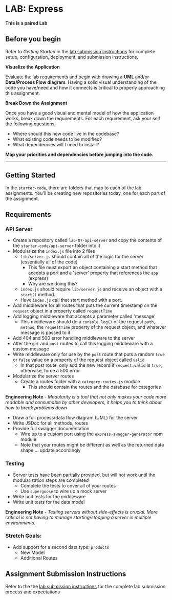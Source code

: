 # LAB: Express

**This is a paired Lab**

## Before you begin
Refer to *Getting Started*  in the [lab submission instructions](../../../reference/submission-instructions/labs/README.md) for complete setup, configuration, deployment, and submission instructions.

**Visualize the Application**

Evaluate the lab requirements and begin with drawing a **UML** and/or **Data/Process Flow diagram**.  Having a solid visual understanding of the code you have/need and how it connects is critical to properly approaching this assignment.

**Break Down the Assignment**

Once you have a good visual and mental model of how the application works, break down the requirements. For each requirement, ask your self the following questions:

* Where should this new code live in the codebase?
* What existing code needs to be modified?
* What dependencies will I need to install?

**Map your priorities and dependencies before jumping into the code.**

---

## Getting Started
In the `starter-code`, there are folders that map to each of the lab assignments. You'll be creating new repositories today, one for each part of the assignment.

## Requirements

### API Server
* Create a repository called `lab-07-api-server` and copy the contents of the `starter-code/api-server` folder into it
* Modularize the `index.js` file into 2 files
  * `lib/server.js` should contain all of the logic for the server (essentially all of the code)
    * This file must export an object containing a start method that accepts a port and a 'server' property that references the `app` (express)
    * Why are we doing this?
  * `index.js` should require `lib/server.js` and receive an object with a `start()` method.
  * Have `index.js` call that start method with a port.
* Add middleware for all routes that puts the current timestamp on the `request` object in a property called `requestTime`
* Add logging middleware that accepts a parameter called 'message'
  * This middleware should do a `console.log()` of the request `path`, `method`, the `requestTime` property of the request object, and whatever message is passed to it
* Add 404 and 500 error handling middleware to the server
* Alter the `get` and `post` routes to call this logging middleware with a custom message
* Write middleware only for use by the `post` route that puts a random `true` or `false` value on a property of the request object called `valid`
  * In that post route, only add the new record if `request.valid` is `true`, otherwise, force a 500 error
* Modularize the server routes
  * Create a routes folder with a `category-routes.js` module
    * This should contain the routes and the database for categories
  
**Engineering Note** - *Modularity is a tool that not only makes your code more readable and consumable by other developers, it helps you to think about how to break problems down*
  
* Draw a full process/data flow diagram (UML) for the server
* Write JSDoc for all methods, routes
* Provide full swagger documentation
  * Wire up to a custom port using the `express-swagger-generator` npm module
  * Note that your routes might be different as well as the returned data shape ... update accordingly
  

### Testing
* Server tests have been partially provided, but will not work until the modularization steps are completed
  * Complete the tests to cover all of your routes
  * Use `supergoose` to wire up a mock server
* Write unit tests for the middleware
* Write unit tests for the data model

**Engineering Note** - *Testing servers without side-effects is crucial. More critical is not having to manage starting/stopping a server in multiple environments.*

### Stretch Goals:
* Add support for a second data type: `products`
  * New Model
  * Additional Routes


## Assignment Submission Instructions
Refer to the the [lab submission instructions](../../../reference/submission-instructions/labs/README.md) for the complete lab submission process and expectations
